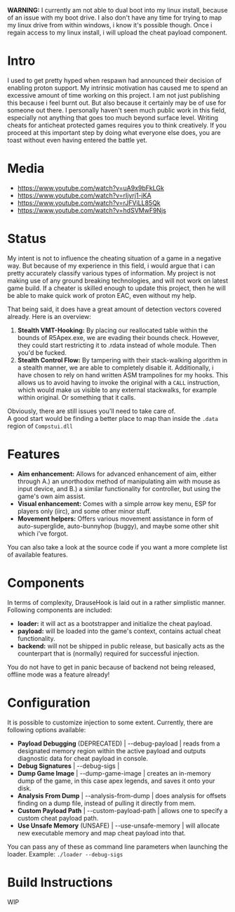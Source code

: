 **WARNING:** I currently am not able to dual boot into my linux install, because of an issue with my boot drive. I also don't have any time for trying to map my linux drive from within windows, i know it's possible though. Once i regain access to my linux install, i will upload the cheat payload component. 

# Intro
I used to get pretty hyped when respawn had announced their decision of enabling proton support. My intrinsic motivation has caused me to spend an excessive amount of time working on this project. I am not just publishing this because i feel burnt out. But also because it certainly may be of use for someone out there.
I personally haven't seen much public work in this field, especially not anything that goes too much beyond surface level. Writing cheats for anticheat protected games requires you to think creatively. If you proceed at this important step by doing what everyone else does, you are toast without even having entered the battle yet.

# Media
- https://www.youtube.com/watch?v=uA9x9bFkLGk
- https://www.youtube.com/watch?v=rIjyrj1-jKA
- https://www.youtube.com/watch?v=rJFViLL85Qk
- https://www.youtube.com/watch?v=hdSVMwF9Njs

# Status
My intent is not to influence the cheating situation of a game in a negative way. But because of my experience in this field, i would argue that i can pretty accurately classify various types of information. 
My project is not making use of any ground breaking technologies, and will not work on latest game build. If a cheater is skilled enough to update this project, then he will be able to make quick work of proton EAC, even without my help.

That being said, it does have a great amount of detection vectors covered already. Here is an overview:
1. **Stealth VMT-Hooking:** By placing our reallocated table within the bounds of R5Apex.exe, we are evading their bounds check. However, they could start restricting it to .rdata instead of whole module. Then you'd be fucked.
2. **Stealth Control Flow:** By tampering with their stack-walking algorithm in a stealth manner, we are able to completely disable it. Additionally, i have chosen to rely on hand written ASM trampolines for my hooks. This allows us to avoid having to invoke the original with a `CALL` instruction, which would make us visible to any external stackwalks, for example within original. Or something that it calls.

Obviously, there are still issues you'll need to take care of. <br>
A good start would be finding a better place to map than inside the `.data` region of `Compstui.dll`

# Features
- **Aim enhancement:** Allows for advanced enhancement of aim, either through A.) an unorthodox method of manipulating aim with mouse as input device, and B.) a similar functionality for controller, but using the game's own aim assist.
- **Visual enhancement:** Comes with a simple arrow key menu, ESP for players only (iirc), and some other minor stuff.
- **Movement helpers:** Offers various movement assistance in form of auto-superglide, auto-bunnyhop (buggy), and maybe some other shit which i've forgot.

You can also take a look at the source code if you want a more complete list of available features.

# Components
In terms of complexity, DrauseHook is laid out in a rather simplistic manner. Following components are included:
- **loader:** it will act as a bootstrapper and initialize the cheat payload.
- **payload:** will be loaded into the game's context, contains actual cheat functionality.
- **backend:** will not be shipped in public release, but basically acts as the counterpart that is (normally) required for successful injection.

You do not have to get in panic because of backend not being released, offline mode was a feature already!

# Configuration
It is possible to customize injection to some extent. Currently, there are following options available:
- **Payload Debugging** (DEPRECATED) | --debug-payload | reads from a designated memory region within the active payload and outputs diagnostic data for cheat payload in console.
- **Debug Signatures** | --debug-sigs |
- **Dump Game Image**  | --dump-game-image  | creates an in-memory dump of the game, in this case apex legends, and saves it onto your disk.
- **Analysis From Dump**  |  --analysis-from-dump  | does analysis for offsets finding on a dump file, instead of pulling it directly from mem.
- **Custom Payload Path**  |  --custom-payload-path  |  allows one to specify a custom cheat payload path.
- **Use Unsafe Memory** (UNSAFE) |  --use-unsafe-memory  |  will allocate new executable memory and map cheat payload into that.

You can pass any of these as command line parameters when launching the loader. Example: `./loader --debug-sigs`

# Build Instructions
WIP
